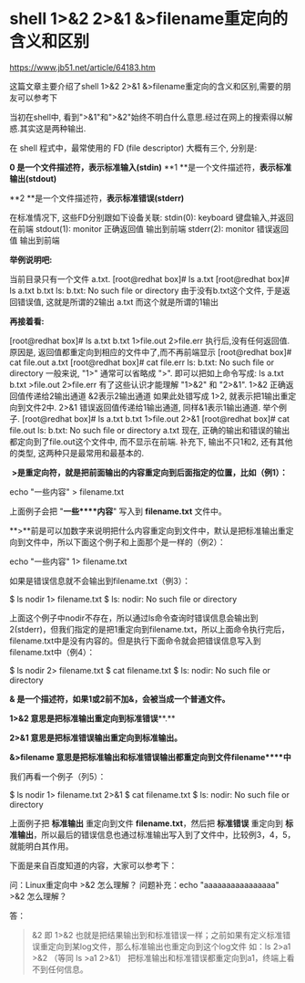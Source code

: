 # shell 1>&2 2>&1 &>filename重定向的含义和区别

https://www.jb51.net/article/64183.htm


这篇文章主要介绍了shell 1>&2 2>&1 &>filename重定向的含义和区别,需要的朋友可以参考下

当初在shell中, 看到">&1"和">&2"始终不明白什么意思.经过在网上的搜索得以解惑.其实这是两种输出.

在 shell 程式中，最常使用的 FD (file descriptor) 大概有三个, 分别是:

**0 是一个文件描述符，表示标准输入(stdin)**
**1 **是一个文件描述符，**表示标准输出(stdout)**

**2 **是一个文件描述符，**表示标准错误(stderr)**

在标准情况下, 这些FD分别跟如下设备关联:
stdin(0): keyboard 键盘输入,并返回在前端
stdout(1): monitor 正确返回值 输出到前端
stderr(2): monitor 错误返回值 输出到前端

**举例说明吧:**

当前目录只有一个文件 a.txt.
[root@redhat box]# ls
a.txt
[root@redhat box]# ls a.txt b.txt
ls: b.txt: No such file or directory 由于没有b.txt这个文件, 于是返回错误值, 这就是所谓的2输出
a.txt 而这个就是所谓的1输出

**再接着看:**

[root@redhat box]# ls a.txt b.txt 1>file.out 2>file.err
执行后,没有任何返回值. 原因是, 返回值都重定向到相应的文件中了,而不再前端显示
[root@redhat box]# cat file.out
a.txt
[root@redhat box]# cat file.err
ls: b.txt: No such file or directory
一般来说, "1>" 通常可以省略成 ">".
即可以把如上命令写成: ls a.txt b.txt >file.out 2>file.err
有了这些认识才能理解 "1>&2" 和 "2>&1".
1>&2 正确返回值传递给2输出通道 &2表示2输出通道
如果此处错写成 1>2, 就表示把1输出重定向到文件2中.
2>&1 错误返回值传递给1输出通道, 同样&1表示1输出通道.
举个例子.
[root@redhat box]# ls a.txt b.txt 1>file.out 2>&1
[root@redhat box]# cat file.out
ls: b.txt: No such file or directory
a.txt
现在, 正确的输出和错误的输出都定向到了file.out这个文件中, 而不显示在前端.
补充下, 输出不只1和2, 还有其他的类型, 这两种只是最常用和最基本的.

 **>是重定向符，就是把前面输出的内容重定向到后面指定的位置，比如（例1）：**

echo "一些内容" > filename.txt

上面例子会把 "**一些****内容**" 写入到 **filename.txt** 文件中。

**>**前是可以加数字来说明把什么内容重定向到文件中，默认是把标准输出重定向到文件中，所以下面这个例子和上面那个是一样的（例2）：

echo "一些内容" 1> filename.txt

如果是错误信息就不会输出到filename.txt（例3）：

$ ls nodir 1> filename.txt
$ ls: nodir: No such file or directory

上面这个例子中nodir不存在，所以通过ls命令查询时错误信息会输出到 2(stderr)，但我们指定的是把1重定向到filename.txt，所以上面命令执行完后，filename.txt中是没有内容的。但是执行下面命令就会把错误信息写入到filename.txt中（例4）：

$ ls nodir 2> filename.txt
$ cat filename.txt
$ ls: nodir: No such file or directory

**& 是一个描述符，如果1或2前不加&，会被当成一个普通文件。**

**1>&2 意思是把标准****输出重定向到标准****错误****.**

**2>&1 意思是把标准错误输出重定向到标准输出。**

**&>filename 意思是把标准输出和标准错误输出都重定向到文件filename****中**

我们再看一个例子（列5）：

$ ls nodir 1> filename.txt 2>&1
$ cat filename.txt
$ ls: nodir: No such file or directory

上面例子把 **标准输出** 重定向到文件 **filename.txt**，然后把 **标准错误** 重定向到 **标准输出**，所以最后的错误信息也通过标准输出写入到了文件中，比较例3，4，5，就能明白其作用。

下面是来自百度知道的内容，大家可以参考下：

问：Linux重定向中 >&2 怎么理解？
问题补充：echo "aaaaaaaaaaaaaaaa" >&2 怎么理解？

答：

>&2 即 1>&2 也就是把结果输出到和标准错误一样；之前如果有定义标准错误重定向到某log文件，那么标准输出也重定向到这个log文件
如：ls 2>a1 >&2 （等同 ls >a1 2>&1）
把标准输出和标准错误都重定向到a1，终端上看不到任何信息。